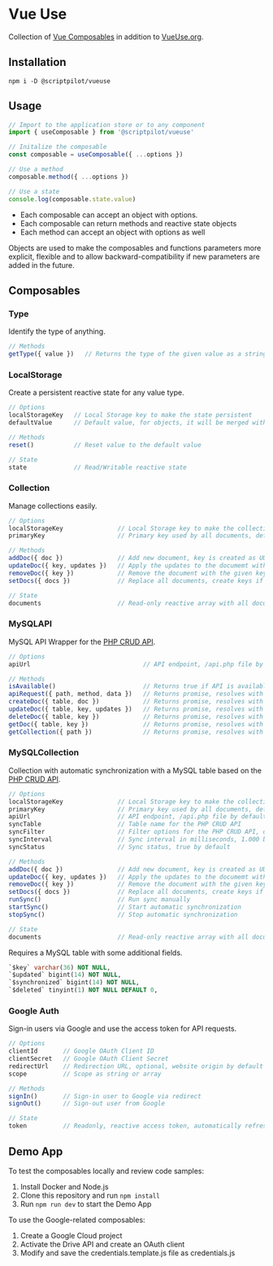 # Vue Use

Collection of [Vue Composables](https://vuejs.org/guide/reusability/composables.html) in addition to [VueUse.org](https://vueuse.org/).

## Installation

````
npm i -D @scriptpilot/vueuse
````

## Usage

````js
// Import to the application store or to any component
import { useComposable } from '@scriptpilot/vueuse'

// Initalize the composable
const composable = useComposable({ ...options })

// Use a method
composable.method({ ...options })

// Use a state
console.log(composable.state.value)
````

- Each composable can accept an object with options.
- Each composable can return methods and reactive state objects
- Each method can accept an object with options as well

Objects are used to make the composables and functions parameters more explicit, flexible and to allow backward-compatibility if new parameters are added in the future.

## Composables

### Type

Identify the type of anything.

````js
// Methods
getType({ value })   // Returns the type of the given value as a string
````

### LocalStorage

Create a persistent reactive state for any value type.

````js
// Options
localStorageKey   // Local Storage key to make the state persistent
defaultValue      // Default value, for objects, it will be merged with the local storage

// Methods
reset()           // Reset value to the default value

// State
state             // Read/Writable reactive state
````

### Collection

Manage collections easily.

````js
// Options
localStorageKey               // Local Storage key to make the collection persistent, optional
primaryKey                    // Primary key used by all documents, default is $key

// Methods
addDoc({ doc })               // Add new document, key is created as UUID v4 if not provided
updateDoc({ key, updates })   // Apply the updates to the documemt with the given key 
removeDoc({ key })            // Remove the document with the given key
setDocs({ docs })             // Replace all documents, create keys if not provided

// State
documents                     // Read-only reactive array with all documents of the collection
````

### MySQLAPI

MySQL API Wrapper for the [PHP CRUD API](https://github.com/mevdschee/php-crud-api).

````js
// Options
apiUrl                               // API endpoint, /api.php file by default 

// Methods
isAvailable()                        // Returns true if API is available or false if not
apiRequest({ path, method, data })   // Returns promise, resolves with JSON response
createDoc({ table, doc })            // Returns promise, resolves with record key
updateDoc({ table, key, updates })   // Returns promise, resolves with record key
deleteDoc({ table, key })            // Returns promise, resolves with record key
getDoc({ table, key })               // Returns promise, resolves with record
getCollection({ path })              // Returns promise, resolves with record array
````

### MySQLCollection

Collection with automatic synchronization with a MySQL table based on the [PHP CRUD API](https://github.com/mevdschee/php-crud-api).

````js
// Options
localStorageKey               // Local Storage key to make the collection persistent, optional
primaryKey                    // Primary key used by all documents, default is $key
apiUrl                        // API endpoint, /api.php file by default 
syncTable                     // Table name for the PHP CRUD API
syncFilter                    // Filter options for the PHP CRUD API, optional
syncInterval                  // Sync interval in milliseconds, 1.000 by default
syncStatus                    // Sync status, true by default

// Methods
addDoc({ doc })               // Add new document, key is created as UUID v4 if not provided
updateDoc({ key, updates })   // Apply the updates to the documemt with the given key 
removeDoc({ key })            // Remove the document with the given key
setDocs({ docs })             // Replace all documents, create keys if not provided
runSync()                     // Run sync manually
startSync()                   // Start automatic synchronization
stopSync()                    // Stop automatic synchronization

// State
documents                     // Read-only reactive array with all documents of the collection
````

Requires a MySQL table with some additional fields.

````sql
`$key` varchar(36) NOT NULL,
`$updated` bigint(14) NOT NULL, 
`$synchronized` bigint(14) NOT NULL, 
`$deleted` tinyint(1) NOT NULL DEFAULT 0,
````

### Google Auth

Sign-in users via Google and use the access token for API requests.

````js
// Options
clientId       // Google OAuth Client ID
clientSecret   // Google OAuth Client Secret
redirectUrl    // Redirection URL, optional, website origin by default
scope          // Scope as string or array

// Methods
signIn()       // Sign-in user to Google via redirect
signOut()      // Sign-out user from Google

// State
token          // Readonly, reactive access token, automatically refreshed
````

## Demo App

To test the composables locally and review code samples:

1. Install Docker and Node.js
2. Clone this repository and run `npm install`
4. Run `npm run dev` to start the Demo App

To use the Google-related composables:

1. Create a Google Cloud project 
2. Activate the Drive API and create an OAuth client
3. Modify and save the credentials.template.js file as credentials.js

